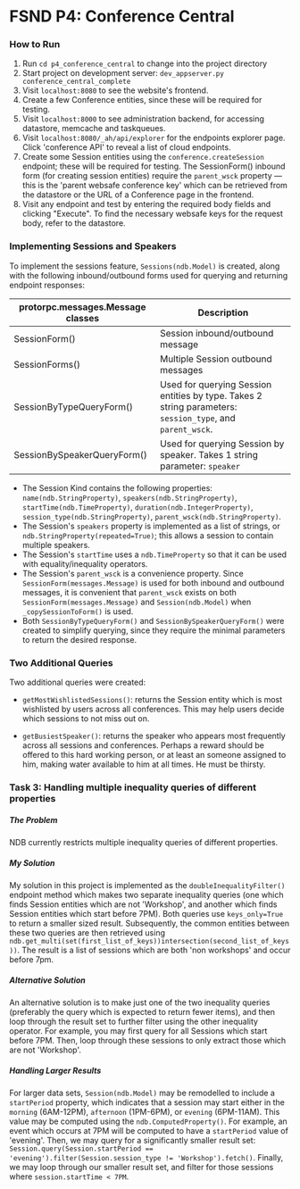 FSND P4: Conference Central
=====

### How to Run

   1. Run `cd p4_conference_central` to change into the project directory
   2. Start project on development server: `dev_appserver.py conference_central_complete`
   3. Visit `localhost:8080` to see the website's frontend.
   4. Create a few Conference entities, since these will be required for testing.
   5. Visit `localhost:8000` to see administration backend, for accessing datastore, memcache and taskqueues.
   6. Visit `localhost:8080/_ah/api/explorer` for the endpoints explorer page. Click 'conference API' to reveal a list of cloud endpoints.
   7. Create some Session entities using the `conference.createSession` endpoint; these will be required for testing. The SessionForm() inbound form (for creating session entities) require the `parent_wsck` property — this is the 'parent websafe conference key' which can be retrieved from the datastore or the URL of a Conference page in the frontend.
   8. Visit any endpoint and test by entering the required body fields and clicking "Execute". To find the necessary websafe keys for the request body, refer to the datastore.


### Implementing Sessions and Speakers

  To implement the sessions feature, `Sessions(ndb.Model)` is created, along with the following inbound/outbound forms used for querying and returning endpoint responses:

  protorpc.messages.Message classes | Description
  --------------------------------- | -----------
   SessionForm()                    | Session inbound/outbound message
   SessionForms()                   | Multiple Session outbound messages
   SessionByTypeQueryForm()         | Used for querying Session entities by type. Takes 2 string parameters: `session_type`, and `parent_wsck`.
   SessionBySpeakerQueryForm()      | Used for querying Session by speaker. Takes 1 string parameter: `speaker`


   - The Session Kind contains the following properties: `name(ndb.StringProperty)`, `speakers(ndb.StringProperty)`, `startTime(ndb.TimeProperty)`, `duration(ndb.IntegerProperty)`, `session_type(ndb.StringProperty)`, `parent_wsck(ndb.StringProperty)`.
   - The Session's `speakers` property is implemented as a list of strings, or `ndb.StringProperty(repeated=True)`; this allows a session to contain multiple speakers.
   - The Session's `startTime` uses a `ndb.TimeProperty` so that it can be used with equality/inequality operators.
   - The Session's `parent_wsck` is a convenience property. Since `SessionForm(messages.Message)` is used for both inbound and outbound messages, it is convenient that `parent_wsck` exists on both `SessionForm(messages.Message)` and `Session(ndb.Model)` when `_copySessionToForm()` is used.
   - Both `SessionByTypeQueryForm()` and `SessionBySpeakerQueryForm()` were created to simplify querying, since they require the minimal parameters to return the desired response.


### Two Additional Queries

  Two additional queries were created:

   - `getMostWishlistedSessions()`: returns the Session entity which is most wishlisted by users across all conferences. This may help users decide which sessions to not miss out on.

   - `getBusiestSpeaker()`: returns the speaker who appears most frequently across all sessions and conferences. Perhaps a reward should be offered to this hard working person, or at least an someone assigned to him, making water available to him at all times. He must be thirsty.


### Task 3: Handling multiple inequality queries of different properties

  ##### The Problem
  NDB currently restricts multiple inequality queries of different properties.

  ##### My Solution
  My solution in this project is implemented as the `doubleInequalityFilter()` endpoint method which makes two separate inequality queries (one which finds Session entities which are not 'Workshop', and another which finds Session entities which start before 7PM). Both queries use `keys_only=True` to return a smaller sized result. Subsequently, the common entities between these two queries are then retrieved using `ndb.get_multi(set(first_list_of_keys))intersection(second_list_of_keys))`. The result is a list of sessions which are both 'non workshops' and occur before 7pm.

  ##### Alternative Solution
  An alternative solution is to make just one of the two inequality queries (preferably the query which is expected to return fewer items), and then loop through the result set to further filter using the other inequality operator. For example, you may first query for all Sessions which start before 7PM. Then, loop through these sessions to only extract those which are not 'Workshop'.

  ##### Handling Larger Results
  For larger data sets, `Session(ndb.Model)` may be remodelled to include a `startPeriod` property, which indicates that a session may start either in the `morning` (6AM-12PM), `afternoon` (1PM-6PM), or `evening` (6PM-11AM). This value may be computed using the `ndb.ComputedProperty()`. For example, an event which occurs at 7PM will be computed to have a `startPeriod` value of 'evening'. Then, we may query for a significantly smaller result set: `Session.query(Session.startPeriod == 'evening').filter(Session.session_type != 'Workshop').fetch()`. Finally, we may loop through our smaller result set, and filter for those sessions where `session.startTime < 7PM`.
